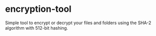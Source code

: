 # encryption-tool

Simple tool to encrypt or decrypt your files and folders using the SHA-2 algorithm with 512-bit hashing.
